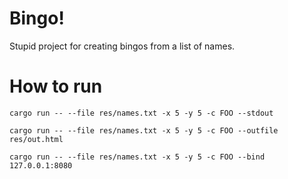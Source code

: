 # Bingo!
Stupid project for creating bingos from a list of names. 

# How to run

```
cargo run -- --file res/names.txt -x 5 -y 5 -c FOO --stdout

cargo run -- --file res/names.txt -x 5 -y 5 -c FOO --outfile res/out.html

cargo run -- --file res/names.txt -x 5 -y 5 -c FOO --bind 127.0.0.1:8080
```
